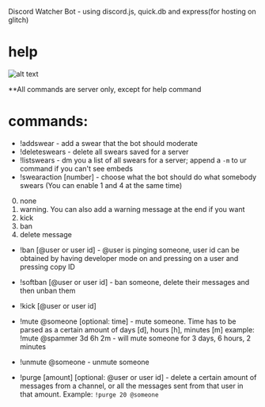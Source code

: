 Discord Watcher Bot - using discord.js, quick.db and express(for hosting on glitch)

# help 
![alt text](https://cdn.discordapp.com/attachments/591447325440868361/593180204881543168/unknown.png)


**All commands are server only, except for help command

# commands: 
- !addswear - add a swear that the bot should moderate
- !deleteswears - delete all swears saved for a server
- !listswears - dm you a list of all swears for a server; append a `-m` to ur command if you can't see embeds
- !swearaction [number] - choose what the bot should do what somebody swears (You can enable 1 and 4 at the same time)
0. none
1. warning. You can also add a warning message at the end if you want 
2. kick
3. ban
4. delete message 

- !ban [@user or user id] - @user is pinging someone, user id can be obtained by having developer mode on and pressing on a user and pressing copy ID
- !softban [@user or user id] - ban someone, delete their messages and then unban them 
- !kick [@user or user id]

- !mute @someone [optional: time] - mute someone. Time has to be parsed as a certain amount of days [d], hours [h], minutes [m]
example: !mute @spammer 3d 6h 2m - will mute someone for 3 days, 6 hours, 2 minutes
- !unmute @someone - unmute someone

- !purge [amount] [optional: @user or user id] -  delete a certain amount of messages from a channel, or all the messages sent from that user in that amount. Example: `!purge 20 @someone`

